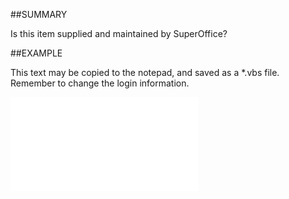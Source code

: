 

##SUMMARY

Is this item supplied and maintained by SuperOffice?


##EXAMPLE

This text may be copied to the notepad, and saved as a *.vbs file. Remember to change the login information.

![](../../Examples/vbs/SOTimeZoneItem.IsBuiltIn.vbs.txt)






